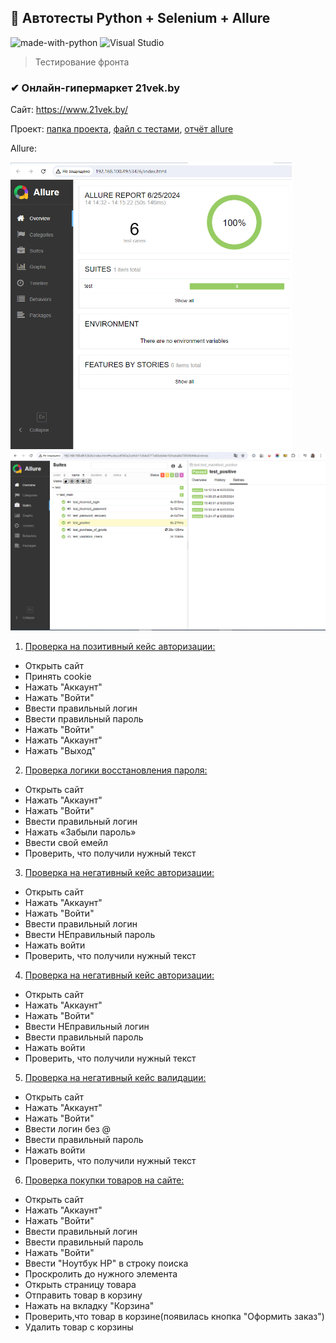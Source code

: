 ## 🐯 Автотесты Python + Selenium + Allure

<img src="https://camo.githubusercontent.com/0803dd070e693cce45f8ba4b9821fbd9cd3aad1b41345ace8d507785532fb818/68747470733a2f2f696d672e736869656c64732e696f2f62616467652f4d616465253230776974682d507974686f6e2d3166343235662e737667" 
alt="made-with-python" data-canonical-src="https://img.shields.io/badge/Made%20with-Python-1f425f.svg" style="max-width: 100%;"> 
<img src="https://camo.githubusercontent.com/0d572227ae7c34ecd4f55e28ec9e51c5ed9dea8ab5edbf0bf2116887d5d208dc/68747470733a2f2f62616467656e2e6e65742f62616467652f69636f6e2f76697375616c73747564696f3f69636f6e3d76697375616c73747564696f266c6162656c" 
alt="Visual Studio" data-canonical-src="https://badgen.net/badge/icon/visualstudio?icon=visualstudio&amp;label" style="max-width: 100%;">
> Тестирование фронта

### ✔ Онлайн-гипермаркет 21vek.by
Сайт: https://www.21vek.by/

Проект: [папка проекта](https://github.com/ViktoryiaKaplunHryts/Python-Selenium-Allure/tree/main/selenium2.0/test), [файл с тестами](https://github.com/ViktoryiaKaplunHryts/Python-Selenium-Allure/blob/main/selenium2.0/test/test_main.py), [отчёт allure](https://github.com/ViktoryiaKaplunHryts/Python-Selenium-Allure/tree/main/selenium2.0/results)

Allure:

<img src="https://github.com/ViktoryiaKaplunHryts/Python-Selenium-Allure/blob/main/Allure/Screenshot_1.png"  width="450" style="max-width: 100%;"> <img src="https://github.com/ViktoryiaKaplunHryts/Python-Selenium-Allure/blob/main/Allure/Screenshot_2.png"  width="850" style="max-width: 100%;">

1. [Проверка на позитивный кейс авторизации:](https://github.com/ViktoryiaKaplunHryts/Python-Selenium-Allure/blob/main/selenium2.0/test/test_main.py)

* Открыть сайт
* Принять cookie
* Нажать "Аккаунт"
* Нажать "Войти"
* Ввести правильный логин
* Ввести правильный пароль
* Нажать "Войти"
* Нажать "Аккаунт"
* Нажать "Выход"

2. [Проверка логики восстановления пароля:](https://github.com/ViktoryiaKaplunHryts/Python-Selenium-Allure/blob/main/selenium2.0/test/test_main.py)

* Открыть сайт
* Нажать "Аккаунт"
* Нажать "Войти"
* Ввести правильный логин
* Нажать «Забыли пароль»
* Ввести свой емейл
* Проверить, что получили нужный текст

3. [Проверка на негативный кейс авторизации:](https://github.com/ViktoryiaKaplunHryts/Python-Selenium-Allure/blob/main/selenium2.0/test/test_main.py)

* Открыть сайт
* Нажать "Аккаунт"
* Нажать "Войти"   
* Ввести правильный логин
* Ввести НЕправильный пароль
* Нажать войти
* Проверить, что получили нужный текст

4. [Проверка на негативный кейс авторизации:](https://github.com/ViktoryiaKaplunHryts/Python-Selenium-Allure/blob/main/selenium2.0/test/test_main.py)

* Открыть сайт
* Нажать "Аккаунт"
* Нажать "Войти"
* Ввести НЕправильный логин
* Ввести правильный пароль
* Нажать войти
* Проверить, что получили нужный текст

5. [Проверка на негативный кейс валидации:](https://github.com/ViktoryiaKaplunHryts/Python-Selenium-Allure/blob/main/selenium2.0/test/test_main.py)

* Открыть сайт
* Нажать "Аккаунт"
* Нажать "Войти"  
* Ввести логин без @
* Ввести правильный пароль
* Нажать войти
* Проверить, что получили нужный текст

6. [Проверка покупки товаров на сайте:](https://github.com/ViktoryiaKaplunHryts/Python-Selenium-Allure/blob/main/selenium2.0/test/test_main.py)

* Открыть сайт
* Нажать "Аккаунт"
* Нажать "Войти"
* Ввести правильный логин
* Ввести правильный пароль
* Нажать "Войти"
* Ввести "Ноутбук HP" в строку поиска
* Проскролить до нужного элемента
* Открыть страницу товара
* Отправить товар в корзину
* Нажать на вкладку "Корзина"
* Проверить,что товар в корзине(появилась кнопка "Оформить заказ")
* Удалить товар с корзины 
